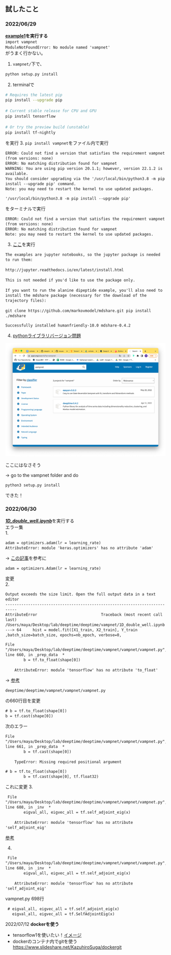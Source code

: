 ## 試したこと
### 2022/06/29
**[example1](../vampnet/examples/1D_double_well.ipynb)を実行する**  
```import vampnet```  
```ModuleNotFoundError: No module named 'vampnet'```  
がうまく行かない。
1. ```vampnet/```下で、
```bash
python setup.py install
```
2. terminalで
```bash
# Requires the latest pip
pip install --upgrade pip

# Current stable release for CPU and GPU
pip install tensorflow

# Or try the preview build (unstable)
pip install tf-nightly
```
を実行
3. ```pip install vampnet```をファイル内で実行
```
ERROR: Could not find a version that satisfies the requirement vampnet (from versions: none)
ERROR: No matching distribution found for vampnet
WARNING: You are using pip version 20.1.1; however, version 22.1.2 is available.
You should consider upgrading via the '/usr/local/bin/python3.8 -m pip install --upgrade pip' command.
Note: you may need to restart the kernel to use updated packages.
```
```
'/usr/local/bin/python3.8 -m pip install --upgrade pip'
```
をターミナルで実行
```
ERROR: Could not find a version that satisfies the requirement vampnet (from versions: none)
ERROR: No matching distribution found for vampnet
Note: you may need to restart the kernel to use updated packages.
```


3. [ここ](../vampnet/README.md)を実行
```
The examples are jupyter notebooks, so the jupyter package is needed to run them:

http://jupyter.readthedocs.io/en/latest/install.html

This is not needed if you'd like to use the package only.

If you want to run the alanine dipeptide example, you'll also need to install the mdshare package (necessary for the download of the trajectory files):

git clone https://github.com/markovmodel/mdshare.git pip install ./mdshare
```

```
Successfully installed humanfriendly-10.0 mdshare-0.4.2
```
4. [pythonライブラリバージョン問題](https://kajindowsxp.com/pip-unable/)

![pypi](../images/no_vampnet.png)

ここにはなさそう


→
go to the vampnet folder and do
```
python3 setup.py install
```
できた！
### 2022/06/30
[***1D_double_well.ipynb***](../vampnet/1D_double_well.ipynb)を実行する  
エラー集  
1. 
```
adam = optimizers.adam(lr = learning_rate)
AttributeError: module 'keras.optimizers' has no attribute 'adam'
```
→ [この記事](https://qiita.com/hetare/questions/b39b7deacf83e257f2ae)を参考に
```
adam = optimizers.Adam(lr = learning_rate)
```
変更  
2. 

```
Output exceeds the size limit. Open the full output data in a text editor
---------------------------------------------------------------------------
AttributeError                            Traceback (most recent call last)
/Users/maya/Desktop/lab/deeptime/deeptime/vampnet/1D_double_well.ipynb 
---> 64     hist = model.fit([X1_train, X2_train], Y_train ,batch_size=batch_size, epochs=nb_epoch, verbose=0,
```
```
File "/Users/maya/Desktop/lab/deeptime/deeptime/vampnet/vampnet/vampnet.py", line 660, in _prep_data  *
        b = tf.to_float(shape[0])

    AttributeError: module 'tensorflow' has no attribute 'to_float'
```
→ [参考](https://github.com/google/tangent/issues/95)
```
deeptime/deeptime/vampnet/vampnet/vampnet.py
```
の660行目を変更
```
# b = tf.to_float(shape[0])
b = tf.cast(shape[0])
```
次のエラー
```
File "/Users/maya/Desktop/lab/deeptime/deeptime/vampnet/vampnet/vampnet.py", line 661, in _prep_data  *
        b = tf.cast(shape[0])

    TypeError: Missing required positional argument
```
```
# b = tf.to_float(shape[0])
        b = tf.cast(shape[0], tf.float32)
```
これに変更
3. 
```
 File "/Users/maya/Desktop/lab/deeptime/deeptime/vampnet/vampnet/vampnet.py", line 608, in _inv  *
        eigval_all, eigvec_all = tf.self_adjoint_eig(x)

    AttributeError: module 'tensorflow' has no attribute 'self_adjoint_eig'
```
[参考](https://aiacademy.jp/media/?p=1610)

4. 
```
 File "/Users/maya/Desktop/lab/deeptime/deeptime/vampnet/vampnet/vampnet.py", line 608, in _inv  *
        eigval_all, eigvec_all = tf.self_adjoint_eig(x)

    AttributeError: module 'tensorflow' has no attribute 'self_adjoint_eig'
```
vampnet.py 698行
```
 # eigval_all, eigvec_all = tf.self_adjoint_eig(x)
   eigval_all, eigvec_all = tf.SelfAdjointEig(x)
```

2022/07/12
**dockerを使う**
- tensorflow1を使いたい！[イメージ](https://hub.docker.com/layers/tensorflow/tensorflow/tensorflow/1.15.3-py3/images/sha256-3f0cd0e85380afb2af3a30703de75a1ec4f3facb00d630714fb2d80d3e36f77f?context=explore)
- dockerのコンテナ内でgitを使う
https://www.slideshare.net/KazuhiroSuga/dockergit
